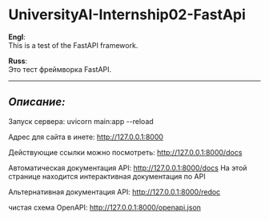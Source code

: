 # UniversityAI-Internship02-FastApi

<b>Engl</b>:<br>
This is a test of the FastAPI framework.

<b>Russ</b>:<br>
Это тест фреймворка FastAPI.

<hr>

## <b><i>Описание:</i></b>
Запуск сервера: uvicorn main:app --reload

Адрес для сайта в инете: http://127.0.0.1:8000

Действующие ссылки можно посмотреть: http://127.0.0.1:8000/docs


Автоматическая документация API: http://127.0.0.1:8000/docs
На этой странице находится интерактивная документация по API

Альтернативная документация API: http://127.0.0.1:8000/redoc

чистая схема OpenAPI: http://127.0.0.1:8000/openapi.json
